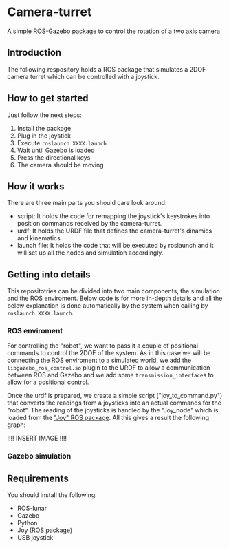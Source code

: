 # Camera-turret
A simple ROS-Gazebo package to control the rotation of a two axis camera

## Introduction
The following respository holds a ROS package that simulates a 2DOF camera turret which can be controlled with a joystick.

## How to get started
Just follow the next steps:
1. Install the package
2. Plug in the joystick
3. Execute `roslaunch XXXX.launch`
4. Wait until Gazebo is loaded
5. Press the directional keys
6. The camera should be moving

## How it works
There are three main parts you should care look around:
* script: It holds the code for remapping the joystick's keystrokes into position commands received by the camera-turret.
* urdf: It holds the URDF file that defines the camera-turret's dinamics and kinematics.
* launch file: It holds the code that will be executed by roslaunch and it will set up all the nodes and simulation accordingly.

## Getting into details
This repositotries can be divided into two main components, the simulation and the ROS enviroment. Below code is for more in-depth details and all the below explanation is done automatically by the system when calling by `roslaunch XXXX.launch`.

### ROS enviroment
For controlling the "robot", we want to pass it a couple of positional commands to control the 2DOF of the system. As in this case we will be connecting the ROS enviroment to a simulated world, we add the `libgazebo_ros_control.so` plugin to the URDF to allow a communication between ROS and Gazebo and we add some `transmission_interface`s to allow for a positional control.

Once the urdf is prepared, we create a simple script ("joy_to_command.py") that converts the readings from a joysticks into an actual commands for the "robot". The reading of the joysticks is handled by the "Joy_node" which is loaded from the ["Joy" ROS package](https://wiki.ros.org/joy). All this gives a result the following graph:

!!!! INSERT IMAGE !!!!


### Gazebo simulation






## Requirements
You should install the following:
* ROS-lunar
* Gazebo
* Python
* Joy (ROS package)
* USB joystick
















